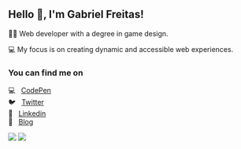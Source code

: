 ## Hello 👋, I'm Gabriel Freitas!

👨‍💻 Web developer with a degree in game design. 

💻 My focus is on creating dynamic and accessible web experiences.


### You can find me on
💻 &nbsp; [CodePen](https://codepen.io/GabrielDeFreitas/pens/) <br>
🐦 &nbsp; [Twitter](https://twitter.com/refri_comfrango) <br>
💬 &nbsp; [Linkedin](https://www.linkedin.com/in/gabrielfreitas21/) <br>
💬 &nbsp; [Blog](https://www.gabrielfreitas.dev/) <br>

<picture>
  <source
    srcset="https://github-readme-stats-git-master-giovani-valgas-projects.vercel.app/api?username=GabrielDeFreitas&show_icons=true&theme=dracula&show=reviews,discussions_started,discussions_answered,prs_merged,prs_merged_percentage"
    media="(prefers-color-scheme: dark)"
  />
  <source
    srcset="https://github-readme-stats-git-master-giovani-valgas-projects.vercel.app/api?username=GabrielDeFreitas&show_icons=true&theme=dracula&show=reviews,discussions_started,discussions_answered,prs_merged,prs_merged_percentage"
    media="(prefers-color-scheme: light), (prefers-color-scheme: no-preference)"
  />
  <img src="https://github-readme-stats-git-master-giovani-valgas-projects.vercel.app/api?username=GabrielDeFreitas&show_icons=true&show=reviews,discussions_started,discussions_answered,prs_merged,prs_merged_percentage" />
</picture>
<picture>
  <source
    srcset="https://github-readme-stats-git-master-giovani-valgas-projects.vercel.app/api/top-langs/?username=GabrielDeFreitas&layout=compact&theme=dracula"
    media="(prefers-color-scheme: dark)"
  />
  <source
    srcset="https://github-readme-stats-git-master-giovani-valgas-projects.vercel.app/api/top-langs/?username=GabrielDeFreitas&layout=compact&theme=dracula"
    media="(prefers-color-scheme: light), (prefers-color-scheme: no-preference)"
  />
  <img src="https://github-readme-stats-git-master-giovani-valgas-projects.vercel.app/api/top-langs/?username=GabrielDeFreitas&layout=compact" />
</picture>
